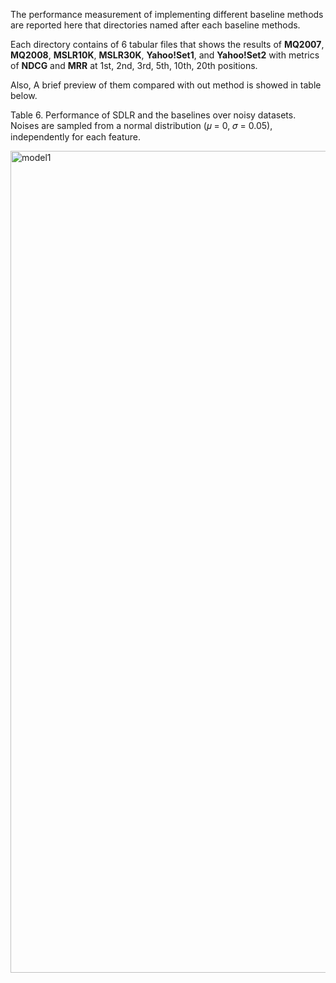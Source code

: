 The performance measurement of implementing different baseline methods are reported here that directories named after each baseline methods.

 Each directory contains of 6 tabular files that shows the results of <b>MQ2007</b>, <b>MQ2008</b>, <b>MSLR10K</b>, <b>MSLR30K</b>, <b>Yahoo!Set1</b>, and <b>Yahoo!Set2</b> with metrics of <b>NDCG</b> and <b>MRR</b> at 1st, 2nd, 3rd, 5th, 10th, 20th positions.

 Also, A brief preview of them compared with out method is showed in table below.

Table 6. Performance of SDLR and the baselines over noisy datasets. Noises are sampled from a normal
distribution (𝜇 = 0, 𝜎 = 0.05), independently for each feature.

<img width="1315" alt="model1" src="https://github.com/sanazkeshvari/Papers/assets/48029925/77ad8af5-5501-48d6-a35e-148ffd8e9e87">
